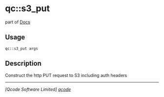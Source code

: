 qc::s3_put
==========

part of [Docs](.)

Usage
-----
`qc::s3_put args`

Description
-----------
Construct the http PUT request to S3 including auth headers

----------------------------------
*[Qcode Software Limited] [qcode]*

[qcode]: http://www.qcode.co.uk "Qcode Software"